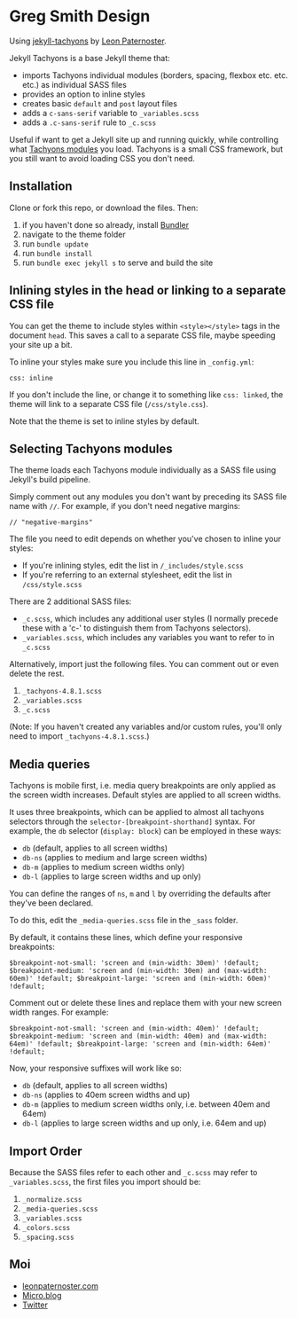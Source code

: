 # Greg Smith Design

Using [jekyll-tachyons](https://github.com/leonp/jekyll-tachyons) by [Leon Paternoster](https://www.leonpaternoster.com).

Jekyll Tachyons is a base Jekyll theme that:

- imports Tachyons individual modules (borders, spacing, flexbox etc. etc. etc.) as individual SASS files
- provides an option to inline styles
- creates basic `default` and `post` layout files
- adds a `c-sans-serif` variable to `_variables.scss`
- adds a `.c-sans-serif` rule to `_c.scss`

Useful if want to get a Jekyll site up and running quickly, while controlling what [Tachyons modules](http://tachyons.io/docs/table-of-styles/) you load. Tachyons is a small CSS framework, but you still want to avoid loading CSS you don't need.

## Installation

Clone or fork this repo, or download the files. Then:

1. if you haven't done so already, install [Bundler](http://bundler.io/)
2. navigate to the theme folder
3. run `bundle update`
4. run `bundle install`
5. run `bundle exec jekyll s` to serve and build the site

## Inlining styles in the head or linking to a separate CSS file

You can get the theme to include styles within `<style></style>` tags in the document `head`. This saves a call to a separate CSS file, maybe speeding your site up a bit.

To inline your styles make sure you include this line in `_config.yml`:

`css: inline`

If you don't include the line, or change it to something like `css: linked`, the theme will link to a separate CSS file (`/css/style.css`).

Note that the theme is set to inline styles by default.

## Selecting Tachyons modules

The theme loads each Tachyons module individually as a SASS file using Jekyll's build pipeline.

Simply comment out any modules you don't want by preceding its SASS file name with `//`. For example, if you don't need negative margins:

`// "negative-margins"`

The file you need to edit depends on whether you've chosen to inline your styles:

- If you're inlining styles, edit the list in `/_includes/style.scss`
- If you're referring to an external stylesheet, edit the list in `/css/style.scss`

There are 2 additional SASS files:

- `_c.scss`, which includes any additional user styles (I normally precede these with a 'c-' to distinguish them from Tachyons selectors).
- `_variables.scss`, which includes any variables you want to refer to in `_c.scss`

Alternatively, import just the following files. You can comment out or even delete the rest.

1. `_tachyons-4.8.1.scss`
2. `_variables.scss`
3. `_c.scss`

(Note: If you haven't created any variables and/or custom rules, you'll only need to import `_tachyons-4.8.1.scss`.)

## Media queries

Tachyons is mobile first, i.e. media query breakpoints are only applied as the screen width increases. Default styles are applied to all screen widths.

It uses three breakpoints, which can be applied to almost all tachyons selectors through the `selector-[breakpoint-shorthand]` syntax. For example, the `db` selector (`display: block`) can be employed in these ways:

- `db` (default, applies to all screen widths)
- `db-ns` (applies to medium and large screen widths)
- `db-m` (applies to medium screen widths only)
- `db-l` (applies to large screen widths and up only)

You can define the ranges of `ns`, `m` and `l` by overriding the defaults after they've been declared.

To do this, edit the `_media-queries.scss` file in the `_sass` folder.

By default, it contains these lines, which define your responsive breakpoints:

`
$breakpoint-not-small: 'screen and (min-width: 30em)' !default;
$breakpoint-medium: 'screen and (min-width: 30em) and (max-width: 60em)' !default;
$breakpoint-large: 'screen and (min-width: 60em)' !default;
`

Comment out or delete these lines and replace them with your new screen width ranges. For example:

`$breakpoint-not-small: 'screen and (min-width: 40em)' !default;
$breakpoint-medium: 'screen and (min-width: 40em) and (max-width: 64em)' !default;
$breakpoint-large: 'screen and (min-width: 64em)' !default;`

Now, your responsive suffixes will work like so:

- `db` (default, applies to all screen widths)
- `db-ns` (applies to 40em screen widths and up)
- `db-m` (applies to medium screen widths only, i.e. between 40em and 64em)
- `db-l` (applies to large screen widths and up only, i.e. 64em and up)

## Import Order

Because the SASS files refer to each other and `_c.scss` may refer to `_variables.scss`, the first files you import should be:

1. `_normalize.scss`
2. `_media-queries.scss`
3. `_variables.scss`
4. `_colors.scss`
5. `_spacing.scss`

## Moi

- [leonpaternoster.com](https://www.leonpaternoster.com)
- [Micro.blog](https://micro.blog/leonp)
- [Twitter](https://www.mobile.twitter.com/leonpaternoster)
